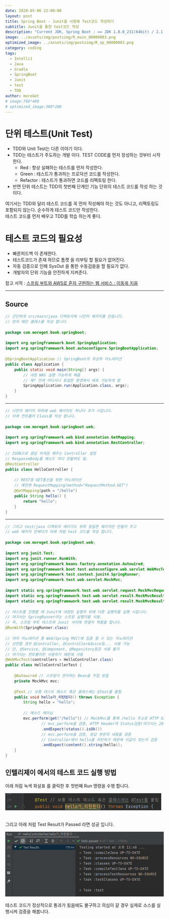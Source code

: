 ```yaml
---
date: 2020-05-06 22:00:00
layout: post
title: Spring Boot - Junit을 사용해 Test코드 작성하기
subtitle: Junit을 통한 test코드 작성
description: "Current JDK, Spring Boot : == JDK 1.8.0_231(64bit) / 2.1.4"
image: ../assets/img/postsimg/R_main_00000003.png
optimized_image: ../assets/img/postsimg/R_op_00000003.png
category: coding
tags:
  - IntelliJ
  - Java
  - Gradle
  - SpringBoot
  - Junit
  - test
  - TDD
author: moreGet
# image:760*400
# optimized_image:380*200
---
```


# 단위 테스트(Unit Test)

- TDD와 Unit Test는 다른 이야기 이다.
- TDD는 테스트가 주도하는 개발 이다. TEST CODE를 먼저 장성하는 것부터 시작 한다.
    - Red : 항상 실패하는 테스트를 먼저 작성한다.
    - Green : 테스트가 통과하는 프로덕션 코드를 작성한다.
    - Refactor : 테스트가 통과하면 코드를 리펙토링 한다.
- 반면 단위 테스트는 TDD의 첫번째 단계인 기능 단위의 테스트 코드를 작성 하는 것이다.

여기서는 TDD와 달리 테스트 코드를 꼭 먼저 작성해야 하는 것도 아니고, 리팩토링도 포함되지 않는다. 순수하게 테스트 코드만 작성한다.<br>
테스트 코드를 먼저 배우고 TDD를 학습 하는게 좋다.<br>

# 테스트 코드의 필요성

- 빠른피드백 이 존재한다.
- 테스트코드가 존재 하므로 톰켓 을 리부팅 할 필요가 없어진다.
- 자동 검증으로 인해 SysOut 을 통한 수동검을을 할 필요가 없다.
- 개발자의 단위 기능을 안전하게 지켜준다.

참고 서적 : <a href="https://search.naver.com/search.naver?sm=top_sug.pre&fbm=0&acr=1&acq=%EC%8A%A4%ED%94%84%EB%A7%81+%EB%B6%80%ED%8A%B8%EC%99%80+&qdt=0&ie=utf8&query=%EC%8A%A4%ED%94%84%EB%A7%81+%EB%B6%80%ED%8A%B8%EC%99%80+aws%EB%A1%9C+%ED%98%BC%EC%9E%90+%EA%B5%AC%ED%98%84%ED%95%98%EB%8A%94+%EC%9B%B9+%EC%84%9C%EB%B9%84%EC%8A%A4">스프링 부트와 AWS로 혼자 구현하는 웹 서비스 : 이동욱 지음</a>

---

## Source

```java
// 간단하게 src/main/java 디렉토리에 나만의 패키지를 만듭니다.
// 먼저 메인 클래스를 작성 합니다.

package com.moreget.book.springboot;

import org.springframework.boot.SpringApplication;
import org.springframework.boot.autoconfigure.SpringBootApplication;

@SpringBootApplication // SpringBoot의 최상위 어노테이션
public class Application {
    public static void main(String[] args) {
        // 내장 WAS 실행 가능하게 해줌
        // 왜? 언제 어디서나 동일한 환경에서 배포 가능하게 함
        SpringApplication.run(Application.class, args);
    }
}
```

---

```java
// 나만의 패키지 하위에 web 패키지도 하나더 추가 시킵니다.
// 아래 컨트롤러 Class를 작성 합니다.

package com.moreget.book.springboot.web;

import org.springframework.web.bind.annotation.GetMapping;
import org.springframework.web.bind.annotation.RestController;

// JSON으로 응답 하게끔 해주는 Controller 설정
// ResponseBody를 메소드 마다 안붙혀도 됨.
@RestController
public class HelloController {

    // REST중 GET통신을 위한 어노테이션
    // 예전엔 RequestMapping(method="RequestMethod.GET")
    @GetMapping(path = "/hello")
    public String hello() {
        return "hello";
    }
}
```

---

```java
// 그리고 test/java 디렉토리 에다가도 위와 동일한 패키지만 만들어 주고
// web 패키지 안에다가 아래 처럼 test 코드를 작성 합니다.

package com.moreget.book.springboot.web;

import org.junit.Test;
import org.junit.runner.RunWith;
import org.springframework.beans.factory.annotation.Autowired;
import org.springframework.boot.test.autoconfigure.web.servlet.WebMvcTest;
import org.springframework.test.context.junit4.SpringRunner;
import org.springframework.test.web.servlet.MockMvc;

import static org.springframework.test.web.servlet.request.MockMvcRequestBuilders.get;
import static org.springframework.test.web.servlet.result.MockMvcResultMatchers.content;
import static org.springframework.test.web.servlet.result.MockMvcResultMatchers.status;

// 테스트를 진행할 때 Junit에 내장된 실행자 외에 다른 실행자를 실행 시킵니다.
// 여기서는 SpringRunner라는 스프링 실행자를 사용.
// 즉, 스프링 부트 테스트와 Junit 사이에 연결자 역할을 합니다.
@RunWith(SpringRunner.class)

// 여러 어노테이션 중 Web(Spring MVC)에 집중 할 수 있는 어노테이션
// 선언할 경우 @Controller, @ControllerAdvice등... 사용 가능
// 단, @Service, @Component, @Repository등은 사용 불가
// 여기서는 컨트롤러만 사용하기 때문에 사용
@WebMvcTest(controllers = HelloController.class)
public class HelloControllerTest {

    @Autowired // 스프링이 관리하는 Bean을 주입 받음
    private MockMvc mvc;

    @Test // 보통 테스트 메소드 혹은 클래스에는 @Test를 붙힘
    public void hello가_리턴된다() throws Exception {
        String hello = "hello";

        // 메소드 체이닝
        mvc.perform(get("/hello")) // MockMvc를 통해 /hello 주소로 HTTP GET을 요청
                // mvc.perform을 검증, HTTP Header의 Status검증(여기서는 200 OK)
                .andExpect(status().isOk())
                // mvc.perform을 검증, 응답 본문의 내용을 검증
                // Controller에서 hello를 리턴하기 때문에 이값이 맞는지 검증
                .andExpect(content().string(hello));
    }
}
```

## 인텔리제이 에서의 테스트 코드 실행 방법

아래 처럼 녹색 화살표 를 클릭한 후 첫번째 Run 명령을 수행 합니다.

![test01](../assets/sources/testCode01.png "test01")<br><br>

그리고 아래 처럼 Test Result가 Passed 라면 성공 입니다.

![test02](../assets/sources/testCode02.png "test02")

테스트 코드가 정상적으로 통과가 됬음에도 불구하고 의심이 갈 경우 실제로 소스를 실행시켜 검증을 해봅니다.